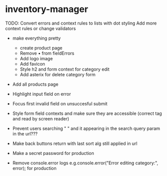 # inventory-manager

TODO:
Convert errors and context rules to lists with dot styling
Add more context rules or change validators

- make everything pretty

  - create product page
  - Remove • from fieldErrors
  - Add logo image
  - Add favicon
  - Style h2 and form context for category edit
  - Add asterix for delete category form

- Add all products page

- Highlight input field on error
- Focus first invalid field on unsuccesful submit

- Style form field contexts and make sure they are accessible (correct tag and read by screen reader)

- Prevent users searching " " and it appearing in the search query param in the url???

- Make back buttons return with last sort alg still applied in url

- Make a secret password for production
- Remove console.error logs e.g.console.error("Error editing category:", error); for production
